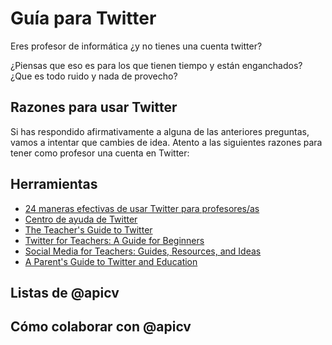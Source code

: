 # Guía para Twitter

Eres profesor de informática ¿y no tienes una cuenta twitter?

¿Piensas que eso es para los que tienen tiempo y están enganchados? ¿Que es todo ruido y nada de provecho?

## Razones para usar Twitter

Si has respondido afirmativamente a alguna de las anteriores preguntas, vamos a intentar que cambies de idea. Atento a las siguientes razones para tener como profesor una cuenta en Twitter:

## Herramientas

* [24 maneras efectivas de usar Twitter para profesores/as](http://blog.schoolmars.com/24-maneras-efectivas-de-usar-twitter-para-profesoresas/)
* [Centro de ayuda de Twitter](https://support.twitter.com/)
* [The Teacher's Guide to Twitter](http://www.edudemic.com/guides/guide-to-twitter/)
* [Twitter for Teachers: A Guide for Beginners](http://www.creativeeducation.co.uk/blog/twitter-for-teachers-a-guide-for-beginners/)
* [Social Media for Teachers: Guides, Resources, and Ideas](https://www.edutopia.org/blog/social-media-resources-educators-matt-davis)
* [A Parent's Guide to Twitter and Education](https://www.edutopia.org/blog/twitter-education-parents-joe-mazza)

## Listas de @apicv

## Cómo colaborar con @apicv
